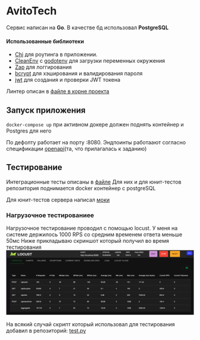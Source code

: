# AvitoTech
Сервис написан на **Go**.
В качестве бд использовал **PostgreSQL**

#### Использованные библиотеки
- [Chi](https://pkg.go.dev/github.com/go-chi/chi) для роутинга в приложении.
- [CleanEnv](https://pkg.go.dev/github.com/ilyakaznacheev/cleanenv) с [godotenv](https://pkg.go.dev/github.com/joho/godotenv@v1.5.1#section-readme) для загрузки переменных окружения
- [Zap](https://pkg.go.dev/go.uber.org/zap) для логгирования 
- [bcrypt](https://pkg.go.dev/golang.org/x/crypto/bcrypt#pkg-functions) для хэширования и валидирования пароля
- [jwt](https://pkg.go.dev/github.com/golang-jwt/jwt) для создания и проверки JWT токена

Линтер описан в [файле в корне проекта](/.golangci.yaml)
## Запуск приложения

`docker-compose up` при активном докере должен поднять контейнер и Postgres для него

По дефолту работает на порту :8080.
Эндпоинты работаают согласно спецификации [openapi](/schema.yaml)(та, что прилагалась к заданию)
## Тестирование
Интеграционные тесты описаны в [файле](/internal/app/app_test.go)
Для них и для юнит-тестов репозитория поднимается docker контейнер с postgreSQL

Для юнит-тестов сервера написал [моки](/test/mock)

### Нагрузочное тестированиее
Нагрузочное тестирование проводил с помощью locust. У меня на системе держилось 1000 RPS со средним временем ответа меньше 50мс
Ниже прикладываю скриншот который получил во время тестирования
![Пример теста](./TestResult.png)

На всякий случай скрипт который использовал для тестирования добавил в репозиторий:
[test.py](/test/test.py)
